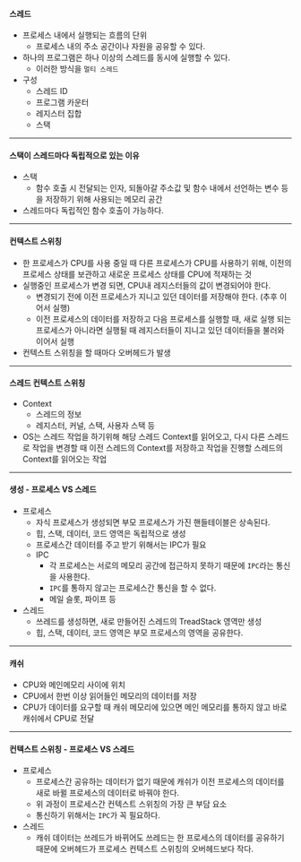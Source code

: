 #### 스레드

- 프로세스 내에서 실행되는 흐름의 단위
  - 프로세스 내의 주소 공간이나 자원을 공유할 수 있다.
- 하나의 프로그램은 하나 이상의 스레드를 동시에 실행할 수 있다.
  - 이러한 방식을 `멀티 스레드`
- 구성
  - 스레드 ID
  - 프로그램 카운터
  - 레지스터 집합
  - 스택

---

#### 스택이 스레드마다 독립적으로 있는 이유

- 스택
  - 함수 호출 시 전달되는 인자, 되돌아갈 주소값 및 함수 내에서 선언하는 변수 등을 저장하기 위해 사용되는 메모리 공간
- 스레드마다 독립적인 함수 호출이 가능하다.

---

#### 컨텍스트 스위칭

- 한 프로세스가 CPU를 사용 중일 때 다른 프로세스가 CPU를 사용하기 위해, 이전의 프로세스 상태를 보관하고 새로운 프로세스 상태를 CPU에 적재하는 것
- 실행중인 프로세스가 변경 되면, CPU내 레지스터들의 값이 변경되어야 한다.
  - 변경되기 전에 이전 프로세스가 지니고 있던 데이터를 저장해야 한다. (추후 이어서 실행)
  - 이전 프로세스의 데이터를 저장하고 다음 프로세스를 실행할 때, 새로 실행 되는 프로세스가 아니라면 실행될 때 레지스터들이 지니고 있던 데이터들을 불러와 이어서 실행
- 컨텍스트 스위칭을 할 때마다 오버헤드가 발생

---

#### 스레드 컨텍스트 스위칭

- Context
  - 스레드의 정보
  - 레지스터, 커널, 스택, 사용자 스택 등
- OS는 스레드 작업을 하기위해 해당 스레드 Context를 읽어오고, 다시 다른 스레드로 작업을 변경할 때 이전 스레드의 Context를 저장하고 작업을 진행할 스레드의 Context를 읽어오는 작업

---

#### 생성 - 프로세스 VS 스레드

- 프로세스
  - 자식 프로세스가 생성되면 부모 프로세스가 가진 핸들테이블은 상속된다.
  - 힙, 스택, 데이터, 코드 영역은 독립적으로 생성
  - 프로세스간 데이터를 주고 받기 위해서는  IPC가 필요
  - IPC
    - 각 프로세스는 서로의 메모리 공간에 접근하지 못하기 때문에 `IPC`라는 통신을 사용한다.
    - `IPC`를 통하지 않고는 프로세스간 통신을 할 수 없다.
    - 메일 슬롯, 파이프 등
- 스레드
  - 쓰레드를 생성하면, 새로 만들어진 스레드의 TreadStack 영역만 생성
  - 힙, 스택, 데이터, 코드 영역은 부모 프로세스의 영역을 공유한다.

---

#### 캐쉬

- CPU와 메인메모리 사이에 위치
- CPU에서 한번 이상 읽어들인 메모리의 데이터를 저장
- CPU가 데이터를 요구할 때 캐쉬 메모리에 있으면 메인 메모리를 통하지 않고 바로 캐쉬에서 CPU로 전달

---

#### 컨텍스트 스위칭 - 프로세스 VS 스레드

- 프로세스
  - 프로세스간 공유하는 데이터가 없기 때문에 캐쉬가 이전 프로세스의 데이터를 새로 바뀔 프로세스의 데이터로 바꿔야 한다.
  - 위 과정이 프로세스간 컨텍스트 스위칭의 가장 큰 부담 요소
  - 통신하기 위해서는 `IPC`가 꼭 필요하다.
- 스레드
  - 캐쉬 데이터는 쓰레드가 바뀌어도 쓰레드는 한 프로세스의 데이터를 공유하기 때문에 오버헤드가 프로세스 컨텍스트 스위칭의 오버헤드보다 작다.